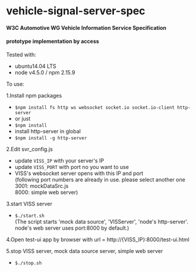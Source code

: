 # vehicle-signal-server-spec

#### W3C Automotive WG Vehicle Information Service Specification
#### prototype implementation by access

Tested with:
* ubuntu14.04 LTS
* node v4.5.0  / npm 2.15.9

To use:

1.Install npm packages
- `$npm install fs http ws websocket socket.io socket.io-client http-server`
- or just
- `$npm install`
-  install http-server in global
- `$npm install -g http-server`

2.Edit svr_config.js
- update `VISS_IP` with your server's IP
- update `VISS_PORT` with port no you want to use
- VISS's websocket server opens with this IP and port<br>
  (following port numbers are already in use. please select another one<br>
   3001: mockDataSrc.js<br>
   8000: simple web server)

3.start VISS server
- `$./start.sh`<br>
  (The script starts 'mock data source', 'VISServer', 'node's http-server'.<br>
   node's web server uses port:8000 by default.)

4.Open test-ui app by browser with url = http://{VISS_IP}:8000/test-ui.html

5.stop VISS server, mock data source server, simple web server
- `$./stop.sh`

